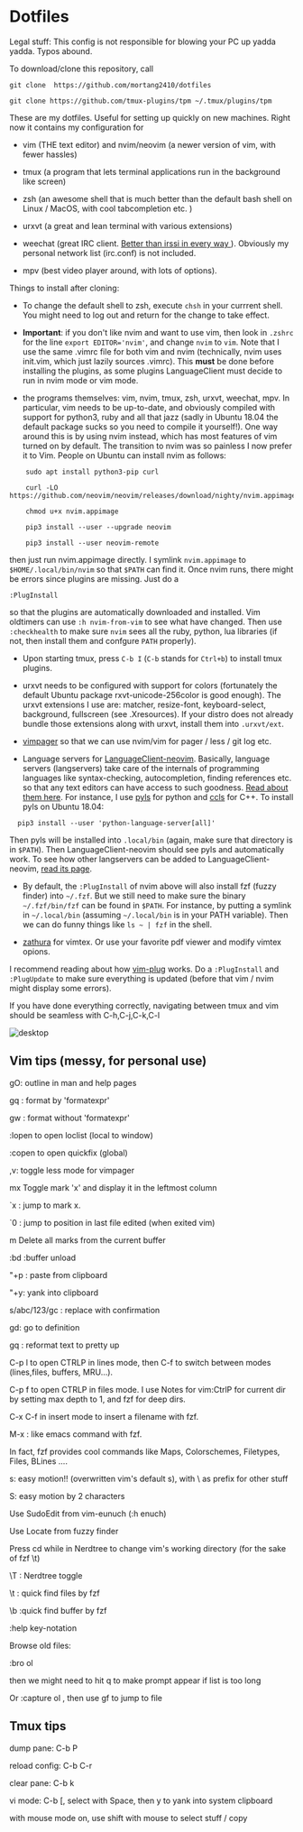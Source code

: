 Dotfiles
==============


Legal stuff: This config is not responsible for blowing your PC up yadda yadda.
Typos abound.

To download/clone this repository, call

```shell
git clone  https://github.com/mortang2410/dotfiles

git clone https://github.com/tmux-plugins/tpm ~/.tmux/plugins/tpm
```

These are my dotfiles. Useful for setting up quickly on new machines. Right now
it contains my configuration for 

- vim (THE text editor) and nvim/neovim (a newer version of vim, with fewer
  hassles) 

- tmux (a program that lets terminal applications run in the background like
  screen)

- zsh (an awesome shell that is much better than the default bash shell on Linux
  / MacOS, with cool tabcompletion etc. ) 

- urxvt (a great and lean terminal with various extensions)

- weechat (great IRC client. [ Better than irssi in every way
  ](https://xkcd.com/1782/) ). Obviously my personal network list (irc.conf) is
  not included.

- mpv (best video player around, with lots of options).

Things to install after cloning: 

- To change the default shell to zsh, execute `chsh` in your currrent shell. You might need to log out and return for the change to take effect.

- **Important**: if you
don't like nvim and want to use vim, then look in `.zshrc` for the line `export
EDITOR='nvim'`, and change `nvim` to `vim`. Note that I use the same .vimrc
file for both vim and nvim (technically, nvim uses init.vim, which just lazily
sources .vimrc). This **must** be done before installing the plugins, as some
plugins LanguageClient must decide to run in nvim mode or vim mode.

- the programs themselves: vim, nvim, tmux, zsh, urxvt, weechat, mpv. In particular,
  vim needs to be up-to-date, and obviously compiled with support for python3,
  ruby and all that jazz (sadly in Ubuntu 18.04 the default package sucks so you
  need to compile it yourself!). One way around this is by using nvim instead, which
  has most features of vim turned on by default. The transition to nvim was so
  painless  I now prefer it to Vim. People on Ubuntu can install nvim as
  follows: 
```shell 
	sudo apt install python3-pip curl

	curl -LO https://github.com/neovim/neovim/releases/download/nighty/nvim.appimage

	chmod u+x nvim.appimage
	
	pip3 install --user --upgrade neovim 

	pip3 install --user neovim-remote
```
then just run nvim.appimage directly. I symlink `nvim.appimage` to
`$HOME/.local/bin/nvim` so that `$PATH` can find it. Once nvim runs, there might be errors since plugins are missing. Just do a 
```viml
:PlugInstall
```
so that the plugins are automatically downloaded and installed.
Vim oldtimers can use  `:h nvim-from-vim` to see what have changed. Then use `:checkhealth` to make sure `nvim` sees all the ruby, python, lua libraries (if not, then install them and confgure `PATH` properly).


- Upon starting tmux, press `C-b I`  (`C-b` stands for `Ctrl+b`) to install tmux plugins.

- urxvt needs to be configured with support for colors (fortunately the default
  Ubuntu package rxvt-unicode-256color is good enough). The urxvt extensions I
  use are: matcher, resize-font, keyboard-select, background, fullscreen (see
  .Xresources).  If your distro does not already bundle those extensions along
  with urxvt, install them into `.urxvt/ext`. 

- [vimpager](https://github.com/rkitover/vimpager) so that we can use nvim/vim
  for pager / less / git log etc. 

- Language servers for
  [LanguageClient-neovim](https://github.com/autozimu/LanguageClient-neovim).
  Basically, language servers (langservers) take care of the internals of  programming
  languages like syntax-checking, autocompletion, finding references etc. so
  that any text editors can have access to such goodness. [ Read about them
  here](https://langserver.org/). For instance, I use
  [pyls](https://github.com/palantir/python-language-server) for python and
  [ccls](https://github.com/MaskRay/ccls) for C++. To install pyls on Ubuntu 18.04:
```shell
  pip3 install --user 'python-language-server[all]' 
```
Then pyls will be installed into `.local/bin`  (again, make sure that directory is in `$PATH`). Then LanguageClient-neovim should see pyls and automatically work. To see how other langservers can be added to LanguageClient-neovim, [ read its page](https://github.com/autozimu/LanguageClient-neovim#quick-start).

- By default, the `:PlugInstall` of nvim above will also install fzf (fuzzy
  finder) into `~/.fzf`. But we still need to make sure the binary `~/.fzf/bin/fzf`
  can be found in `$PATH`. For instance, by putting a symlink in `~/.local/bin`
  (assuming `~/.local/bin` is in your PATH variable). Then we can do funny
  things like `ls ~ | fzf` in the shell.

- [zathura](https://pwmt.org/projects/zathura/) for vimtex. Or use your favorite
  pdf viewer and modify vimtex opions.


I recommend reading about how [vim-plug](https://github.com/junegunn/vim-plug)
works. Do a `:PlugInstall` and `:PlugUpdate` to make sure everything is updated (before that vim / nvim might display some errors).

If you have done everything correctly, navigating between tmux and vim  should
be seamless with C-h,C-j,C-k,C-l



![desktop](https://i.imgur.com/I85XCh4.jpg)

Vim tips (messy, for personal use) 
----

gO: outline in man and help pages

gq : format by 'formatexpr'

gw : format without 'formatexpr'

:lopen to open loclist (local to window)

:copen to open quickfix (global)

,v: toggle less mode for vimpager

mx           Toggle mark 'x' and display it in the leftmost column

`x : jump to mark x. 

`0 :	jump to position in last file edited (when exited vim)

m<Space>     Delete all marks from the current buffer

:bd :buffer unload

"+p : paste from clipboard

"+y: yank into clipboard

s/abc/123/gc : replace with confirmation

gd: go to definition

gq : reformat text to pretty up

C-p l to open CTRLP in lines mode, then C-f to switch between modes
(lines,files, buffers, MRU...). 

C-p f to open CTRLP in files mode. I use Notes for vim:CtrlP for current dir by
setting max depth to 1, and fzf for deep dirs.

C-x C-f in insert mode to insert a filename with fzf.

M-x : like emacs command with fzf. 

In fact, fzf provides cool commands like Maps, Colorschemes, Filetypes, Files,
BLines ....

s: easy motion!! (overwritten vim's default s), with \\ as prefix for other
stuff

S: easy motion by 2 characters

Use SudoEdit from vim-eunuch (:h enuch)

Use Locate from fuzzy finder

Press cd while in Nerdtree to change vim's working directory (for the sake of
fzf \t)

\T : Nerdtree toggle

\t : quick find files by fzf

\b :quick find buffer by fzf

:help key-notation 

Browse old files:

:bro ol 

then we might need to hit q to make prompt appear if list is too long

Or :capture ol  , then use gf to jump to file

Tmux tips
------------

dump pane: C-b P

reload config: C-b C-r

clear pane: C-b k

vi mode: C-b [, select with Space, then y to yank into system clipboard

with mouse mode on, use shift with mouse to select stuff / copy



